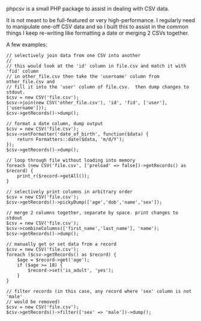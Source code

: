 phpcsv is a small PHP package to assist in dealing with CSV data.

It is not meant to be full-featured or very high-performance.  I regularly need
to manipulate one-off CSV data and so I built this to assist in the common
things I keep re-writing like formatting a date or merging 2 CSVs together.

A few examples:

```
// selectively join data from one CSV into another
//
// this would look at the 'id' column in file.csv and match it with 'fid' column
// in other_file.csv then take the 'username' column from other_file.csv and
// fill it into the 'user' column of file.csv.  then dump changes to stdout.
$csv = new CSV('file.csv');
$csv->join(new CSV('other_file.csv'), 'id', 'fid', ['user'], ['username']));
$csv->getRecords()->dump();
```

```
// format a date column, dump output
$csv = new CSV('file.csv');
$csv->setFormatter('date_of_birth', function($data) {
    return Formatters::date($data, 'm/d/Y');
});
$csv->getRecords()->dump();
```

```
// loop through file without loading into memory
foreach (new CSV('file.csv', ['preload' => false])->getRecords() as $record) {
    print_r($record->getAll());
}
```

```
// selectively print columns in arbitrary order
$csv = new CSV('file.csv');
$csv->getRecords()->pickyDump(['age','dob','name','sex']);
```

```
// merge 2 columns together, separate by space. print changes to stdout
$csv = new CSV('file.csv');
$csv->combineColumns(['first_name','last_name'], 'name');
$csv->getRecords()->dump();
```

```
// manually get or set data from a record
$csv = new CSV('file.csv');
foreach ($csv->getRecords() as $record) {
    $age = $record->get('age');
    if ($age >= 18) {
        $record->set('is_adult', 'yes');
    }
}
```

```
// filter records (in this case, any record where 'sex' column is not 'male'
// would be removed)
$csv = new CSV('file.csv');
$csv->getRecords()->filter(['sex' => 'male'])->dump();
```
